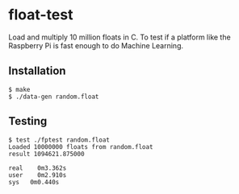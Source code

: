 float-test
==========

Load and multiply 10 million floats in C.  To test if a platform like the Raspberry Pi is fast enough to do Machine Learning.

Installation
------------
```
$ make
$ ./data-gen random.float
```

Testing
-------
```
$ test ./fptest random.float
Loaded 10000000 floats from random.float
result 1094621.875000

real	0m3.362s
user	0m2.910s
sys   0m0.440s
```
